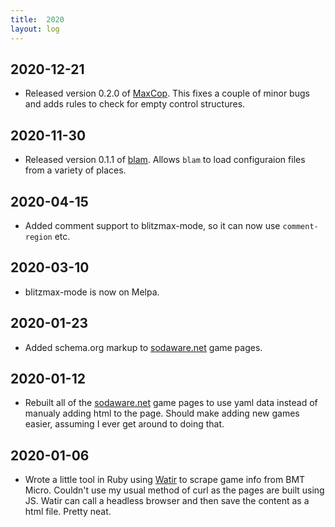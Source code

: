 ```yaml
---
title:  2020
layout: log
---
```


## 2020-12-21

* Released version 0.2.0 of [MaxCop](https://www.sodaware.net/maxcop). This
  fixes a couple of minor bugs and adds rules to check for empty control
  structures.

## 2020-11-30

* Released version 0.1.1 of [blam](https://www.sodaware.net/blam). Allows `blam`
  to load configuraion files from a variety of places.

## 2020-04-15

* Added comment support to blitzmax-mode, so it can now use `comment-region`
  etc.

## 2020-03-10

* blitzmax-mode is now on Melpa.

## 2020-01-23

* Added schema.org markup to [sodaware.net](https://www.sodaware.net/) game
  pages.

## 2020-01-12

* Rebuilt all of the [sodaware.net](https://www.sodaware.net/) game pages to use
  yaml data instead of manualy adding html to the page. Should make adding new
  games easier, assuming I ever get around to doing that.

## 2020-01-06

* Wrote a little tool in Ruby using [Watir](http://watir.com/) to scrape game
  info from BMT Micro. Couldn't use my usual method of curl as the pages are
  built using JS. Watir can call a headless browser and then save the content as
  a html file. Pretty neat.
